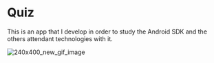 # Quiz
This is an app that I develop in order to study the Android SDK and the others attendant technologies with it.

![240x400_new_gif_image](https://cloud.githubusercontent.com/assets/12153363/18530016/24a6336c-7ad8-11e6-8911-e3d6c93f4f33.gif)

